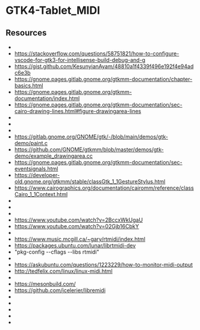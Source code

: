 # GTK4-Tablet_MIDI

## Resources
* 
* https://stackoverflow.com/questions/58751821/how-to-configure-vscode-for-gtk3-for-intellisense-build-debug-and-g
* https://gist.github.com/KesunyianAyam/48810a1f4339f496e192f4e94adc6e3b
* https://gnome.pages.gitlab.gnome.org/gtkmm-documentation/chapter-basics.html
* https://gnome.pages.gitlab.gnome.org/gtkmm-documentation/index.html
* https://gnome.pages.gitlab.gnome.org/gtkmm-documentation/sec-cairo-drawing-lines.html#figure-drawingarea-lines
* 
* 
* 
* https://gitlab.gnome.org/GNOME/gtk/-/blob/main/demos/gtk-demo/paint.c
* https://github.com/GNOME/gtkmm/blob/master/demos/gtk-demo/example_drawingarea.cc
* https://gnome.pages.gitlab.gnome.org/gtkmm-documentation/sec-eventsignals.html
* https://developer-old.gnome.org/gtkmm/stable/classGtk_1_1GestureStylus.html
* https://www.cairographics.org/documentation/cairomm/reference/classCairo_1_1Context.html
* 
* 
* 
* https://www.youtube.com/watch?v=2BccxWkUgaU
* https://www.youtube.com/watch?v=02Gjb16CbkY
* 
* https://www.music.mcgill.ca/~gary/rtmidi/index.html
* https://packages.ubuntu.com/lunar/librtmidi-dev
* "pkg-config --cflags --libs rtmidi"
* 
* https://askubuntu.com/questions/1223229/how-to-monitor-midi-output
* http://tedfelix.com/linux/linux-midi.html
* 
* https://mesonbuild.com/
* https://github.com/jcelerier/libremidi
* 
* 
* 
* 
* 
